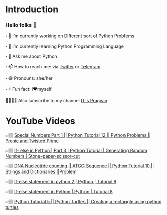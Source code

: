 
# Introduction
### Hello folks 👋

<!--
**itspragyangit/itspragyangit** is a ✨ _special_ ✨ repository because its `README.md` (this file) appears on your GitHub profile.

Here are some ideas to get you started:

-->  
॰ 🔭 I’m currently working on Different sort of Python Problems

॰ 🌱 I’m currently learning Python Programming Language

॰ 💬 Ask me about Python 

॰ 📫 How to reach me: via [Twitter](www.twitter.com/it_pragyan) or [Telegram](https://t.me/pragyan_paramita_dutta)

॰ 😄 Pronouns: she/her

॰ ⚡ Fun fact: I❤myself

👼🏽👼🏽   Also subscribe to my channel [IT's Pragyan](https://www.youtube.com/channel/UCyC9Y-slTTJaLgZbX7qzhmA)

# YouTube Videos

👉🏽 [Special Numbers Part 1 || Python Tutorial 12 || Python Problems || Pronic and Twisted Prime](https://www.youtube.com/watch?v=JMqUcdTTB7g&feature=youtu.be)

👉🏽 [If- else in Python | Part 3 | Python Tutorial | Generating Random Numbers | Stone-paper-scissor-cut](https://www.youtube.com/watch?v=hCwrMi2MsSw&t=453s)

👉🏽 [DNA Nucleotide counting || ATGC Sequence || Python Tutorial 10 || Strings and Dictionaries ||Problem](https://www.youtube.com/watch?v=jZekSDeBq5w&t=444s)

👉🏽 [If-else statement in python 2 | Python | Tutorial 9](https://www.youtube.com/watch?v=qiYGWXGvfwE&t=19s)

👉🏽 [If-else statement in Python | Python | Tutorial 8](https://www.youtube.com/watch?v=hgUfJp8MAdo&t=61s)

👉🏽 [Python Tutorial 5 || Python Turtles || Creating a rectangle using python turtles](https://www.youtube.com/watch?v=xkbdaNuTmz4&t=247s)


